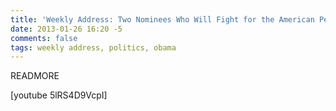 ```yaml
---
title: 'Weekly Address: Two Nominees Who Will Fight for the American People'
date: 2013-01-26 16:20 -5
comments: false
tags: weekly address, politics, obama
---
```

READMORE

[youtube 5lRS4D9VcpI]
